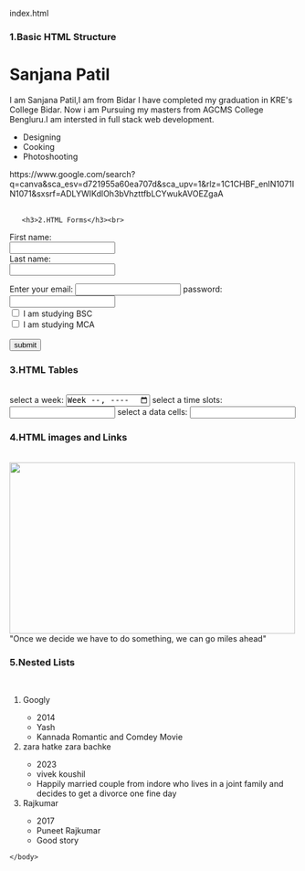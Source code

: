 index.html<br>
<h3>1.Basic HTML Structure</h5>
<!DOCTYPE html>
<html>
    <body>
        <title>Patil</title>
        <h1>Sanjana Patil</h1>
        <p>I am Sanjana Patil,I am from Bidar 
        I have completed my graduation in KRE's College Bidar.
        Now i am Pursuing my masters from AGCMS College Bengluru.I am intersted in full stack web development. </p>
        <ul>
            <li>Designing</li>
            <li>Cooking</li>
            <li>Photoshooting</li>
        </ul>
        <a>https://www.google.com/search?q=canva&sca_esv=d721955a60ea707d&sca_upv=1&rlz=1C1CHBF_enIN1071IN1071&sxsrf=ADLYWIKdlOh3bVhzttfbLCYwukAVOEZgaA</a><br><br>
        
       <h3>2.HTML Forms</h3><br>
<form>
    <label for="fname">First name:</label><br>
    <input type="text" id="fname" name="fname"><br>
    <label for="lname">Last name:</label><br>
    <input type="text" id="lname" name="lname"><br>
   </form>
   <label for="email"> Enter your email:</label>
   <input type=""email" id="email" name="email">
   <label for="pwd">password:</label>
   <input type="password" id="pwd" name="pwd"><br>
   <input type="checkbox"id="College code" name="College name" value="BSc">
   <label for="College name"> I am studying BSC</label><br>
   <input type="checkbox"id="College Code" name="College name" value="MCA">
   <label for="College name"> I am studying MCA</label><br><br>
   <input type="submit" value="submit"><br>

   <h3>3.HTML Tables</h3><br>
   <label for="week">select a week:</label>
<input type="week" id="week" name="week">
<label for="time slots">select a time slots:</label>
<input type="time slots" id="time slots" name="time slots">
<label for="data cells">select a data cells:</label>
<input type="data cells" id="data cells" name="data cells">

<h3>4.HTML images and Links </h3><br>
<img src=https://cdn.narendramodi.in/cmsuploads/0.76033500_1717148513_1155x548-1.png width="500" height="300"><br>
<imgcaption>"Once we decide we have to do something, we can go miles ahead"</imgcaption>

<h3>5.Nested Lists</h3><br>
<ol>
    <li>Googly</li>
    <ul>
        <li>2014</li>
        <li>Yash</li>
        <li>Kannada Romantic and Comdey Movie</li>
    </ul>
    <li>zara hatke zara bachke</li>
    <ul>
        <li>2023</li>
        <li>vivek koushil</li>
        <li>Happily married couple from indore who lives in a joint family and decides to get a divorce one fine day</li>
    </ul>
    <li>Rajkumar</li>
    <ul>
        <li>2017</li>
        <li>Puneet Rajkumar</li>
        <li>Good story</li>
    </ul>
</ol>
   

    </body>
</html>